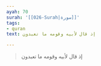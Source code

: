```yaml
---
ayah: 70
surah: '[[026-Surah|سورة]]'
tags:
- quran
text: إذ قال لأبيه وقومه ما تعبدون

---
```

> إذ قال لأبيه وقومه ما تعبدون
